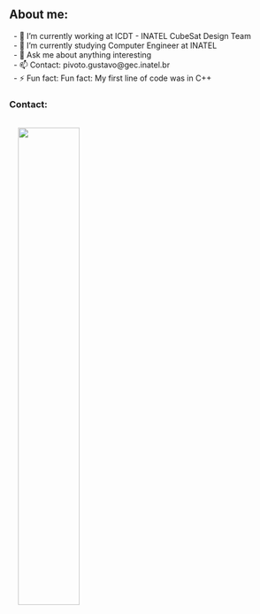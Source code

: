 ## About me:

<p style="margin:0.5rem; width: 100%; font-size: 100%" > 
  - 🔭 I’m currently working at ICDT - INATEL CubeSat Design Team  <br>
  - 🌱 I’m currently studying Computer Engineer at INATEL  <br>
  - 💬 Ask me about anything interesting <br>  
  - 📫 Contact: pivoto.gustavo@gec.inatel.br  <br>  
  - ⚡ Fun fact: Fun fact: My first line of code was in C++ <br>  
  
</p>

### Contact:

<p style="margin:0.5rem; width: 100%; font-size: 100%" >

  <a href="https://www.linkedin.com/in/gustavo-pivoto-ambrósio-263bb8252/">
  <img style="margin:1rem 0.5rem; height: 47%;" src="https://img.shields.io/badge/LinkedIn-%20-blue?style=for-the-badge&logo=linkedin">
  </a>

</p>
